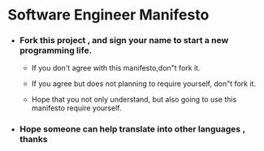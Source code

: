 # Software Engineer Manifesto

- ### Fork this project , and  sign your name to start a  new  programming life.

  - If  you  don't  agree with this manifesto,don"t  fork  it.

  - If you agree but does not planning to require yourself, don"t fork it.

  - Hope that you not only understand, but also going to use this manifesto require yourself.

    

- ### Hope someone can help translate into other languages , thanks







